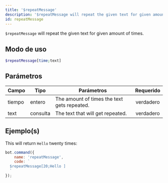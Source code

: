 ```yaml
---
title: '$repeatMessage'
description: '$repeatMessage will repeat the given text for given amount of times.'
id: repeatMessage
---
```


`$repeatMessage` will repeat the given text for given amount of times.

## Modo de uso

```php
$repeatMessage[time;text]
```

## Parámetros

| Campo  | Tipo     | Parámetros                                  | Requerido |
| ------ | -------- | ------------------------------------------- |:---------:|
| tiempo | entero   | The amount of times the text gets repeated. | verdadero |
| text   | consulta | The text that will get repeated.            | verdadero |

## Ejemplo(s)

This will return `Hello` twenty times:

```javascript
bot.command({
    name: 'repeatMessage',
    code: `
  $repeatMessage[20;Hello ]
  `
});
```
